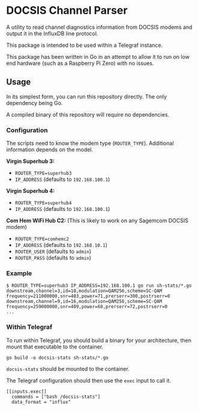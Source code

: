 # DOCSIS Channel Parser

A utility to read channel diagnostics information from DOCSIS modems and output
it in the InfluxDB line protocol.

This package is intended to be used within a Telegraf instance.

This package has been written in Go in an attempt to allow it to run on low end
hardware (such as a Raspberry Pi Zero) with no issues.


## Usage

In its simplest form, you can run this repository directly.
The only dependency being Go.

A compiled binary of this repository will require no dependencies.

### Configuration

The scripts need to know the modem type (`ROUTER_TYPE`).
Additional information depends on the model.

**Virgin Superhub 3:**
 * `ROUTER_TYPE=superhub3`
 * `IP_ADDRESS` (defaults to `192.168.100.1`)

**Virgin Superhub 4:**
 * `ROUTER_TYPE=superhub4`
 * `IP_ADDRESS` (defaults to `192.168.100.1`)

**Com Hem WiFi Hub C2:**
(This is likely to work on any Sagemcom DOCSIS modem)
 * `ROUTER_TYPE=comhemc2`
 * `IP_ADDRESS` (defaults to `192.168.10.1`)
 * `ROUTER_USER` (defaults to `admin`)
 * `ROUTER_PASS` (defaults to `admin`)

### Example

```
$ ROUTER_TYPE=superhub3 IP_ADDRESS=192.168.100.1 go run sh-stats/*.go
downstream,channel=3,id=10,modulation=QAM256,scheme=SC-QAM frequency=211000000,snr=403,power=71,prerserr=300,postrserr=0
downstream,channel=9,id=16,modulation=QAM256,scheme=SC-QAM frequency=259000000,snr=409,power=68,prerserr=72,postrserr=0
...
```

### Within Telegraf

To run within Telegraf, you should build a binary for your architecture, then
mount that executable to the container.

```
go build -o docsis-stats sh-stats/*.go
```

`docsis-stats` should be mounted to the container.

The Telegraf configuration should then use the `exec` input to call it.

```
[[inputs.exec]]
  commands = ["bash /docsis-stats"]
  data_format = "influx"
```
